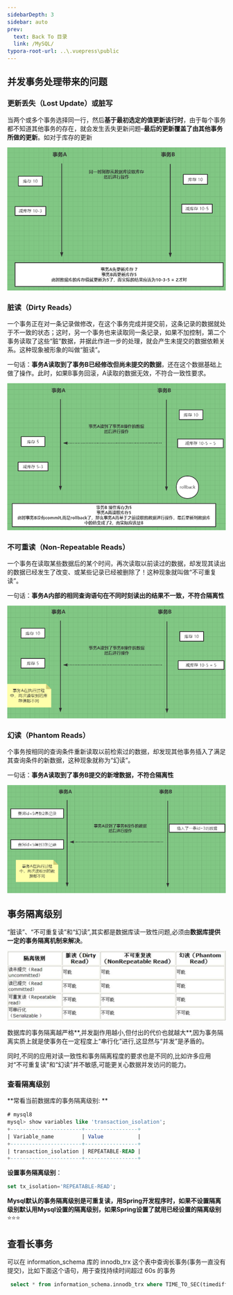 ```yaml
---
sidebarDepth: 3
sidebar: auto
prev:
  text: Back To 目录
  link: /MySQL/
typora-root-url: ..\.vuepress\public
---
```


## **并发事务处理带来的问题**

### 更新丢失（Lost Update）或脏写

当两个或多个事务选择同一行，然后**基于最初选定的值更新该行时**，由于每个事务都不知道其他事务的存在，就会发生丢失更新问题–**最后的更新覆盖了由其他事务所做的更新**。如对于库存的更新

![image-20211028210715442](/images/MySQL/image-20211028210604376.png)

###  脏读（Dirty Reads）

一个事务正在对一条记录做修改，在这个事务完成并提交前，这条记录的数据就处于不一致的状态；这时，另一个事务也来读取同一条记录，如果不加控制，第二个事务读取了这些“脏”数据，并据此作进一步的处理，就会产生未提交的数据依赖关系。这种现象被形象的叫做“脏读”。

一句话：**事务A读取到了事务B已经修改但尚未提交的数据**，还在这个数据基础上做了操作。此时，如果B事务回滚，A读取的数据无效，不符合一致性要求。

![image-20211028211206718](/images/MySQL/image-20211028211206718.png)



### 不可重读（Non-Repeatable Reads） 

一个事务在读取某些数据后的某个时间，再次读取以前读过的数据，却发现其读出的数据已经发生了改变、或某些记录已经被删除了！这种现象就叫做“不可重复读”。

一句话：**事务A内部的相同查询语句在不同时刻读出的结果不一致，不符合隔离性**

![image-20211028211540355](/images/MySQL/image-20211028211540355.png)

### 幻读（Phantom Reads）

个事务按相同的查询条件重新读取以前检索过的数据，却发现其他事务插入了满足其查询条件的新数据，这种现象就称为“幻读”。

一句话：**事务A读取到了事务B提交的新增数据，不符合隔离性**

![image-20211028211855230](/images/MySQL/image-20211028211855230.png)



## **事务隔离级别**

“脏读”、“不可重复读”和“幻读”,其实都是数据库读一致性问题,必须由**数据库提供一定的事务隔离机制来解决**。

![image-20211028212211452](/images/MySQL/image-20211028212211452.png)

数据库的事务隔离越严格**,并发副作用越小,但付出的代价也就越大**,因为事务隔离实质上就是使事务在一定程度上“串行化”进行,这显然与“并发”是矛盾的。

同时,不同的应用对读一致性和事务隔离程度的要求也是不同的,比如许多应用对“不可重复读"和“幻读”并不敏感,可能更关心数据并发访问的能力。

### 查看隔离级别

**常看当前数据库的事务隔离级别: **

```sql
# mysql8
mysql> show variables like 'transaction_isolation';
+-----------------------+-----------------+
| Variable_name         | Value           |
+-----------------------+-----------------+
| transaction_isolation | REPEATABLE-READ |
+-----------------------+-----------------+
```

**设置事务隔离级别**：

```sql
set tx_isolation='REPEATABLE-READ';
```

**Mysql默认的事务隔离级别是可重复读，用Spring开发程序时，如果不设置隔离级别默认用Mysql设置的隔离级别，如果Spring设置了就用已经设置的隔离级别**⭐⭐⭐





## 查看长事务

可以在 information_schema 库的 innodb_trx 这个表中查询长事务(事务一直没有提交)，比如下面这个语句，用于查找持续时间超过 60s 的事务

```sql
 select * from information_schema.innodb_trx where TIME_TO_SEC(timediff(now(),trx_started))>60;
```



